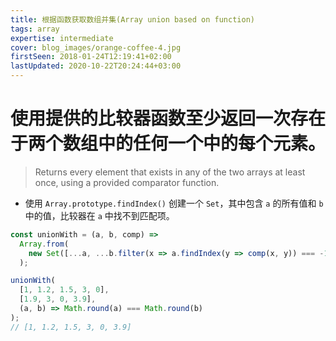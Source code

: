 ```yaml
---
title: 根据函数获取数组并集(Array union based on function)
tags: array
expertise: intermediate
cover: blog_images/orange-coffee-4.jpg
firstSeen: 2018-01-24T12:19:41+02:00
lastUpdated: 2020-10-22T20:24:44+03:00
---
```


# 使用提供的比较器函数至少返回一次存在于两个数组中的任何一个中的每个元素。
> Returns every element that exists in any of the two arrays at least once, using a provided comparator function.

- 使用 `Array.prototype.findIndex()` 创建一个 `Set`，其中包含 `a` 的所有值和 `b` 中的值，比较器在 `a` 中找不到匹配项。

```js
const unionWith = (a, b, comp) =>
  Array.from(
    new Set([...a, ...b.filter(x => a.findIndex(y => comp(x, y)) === -1)])
  );
```

```js
unionWith(
  [1, 1.2, 1.5, 3, 0],
  [1.9, 3, 0, 3.9],
  (a, b) => Math.round(a) === Math.round(b)
);
// [1, 1.2, 1.5, 3, 0, 3.9]
```
